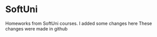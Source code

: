 # SoftUni
Homeworks from SoftUni courses.
I added some changes here
These changes were made in github
